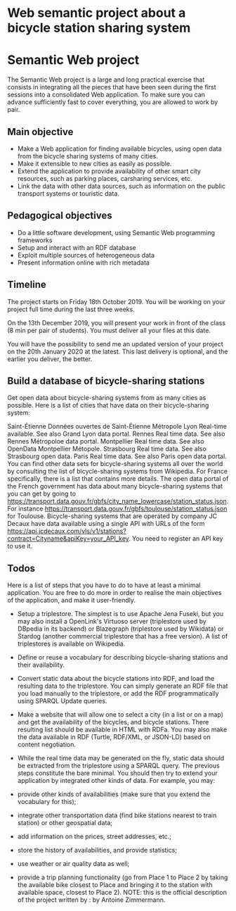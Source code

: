
# Web semantic project about a bicycle station sharing system
# Semantic Web project
The Semantic Web project is a large and long practical exercise that consists in integrating all the pieces that have been seen during the first sessions into a consolidated Web application. To make sure you can advance sufficiently fast to cover everything, you are allowed to work by pair.

## Main objective
+ Make a Web application for finding available bicycles, using open data from the bicycle sharing systems of many cities.
+ Make it extensible to new cities as easily as possible.
+ Extend the application to provide availability of other smart city resources, such as parking places, carsharing services, etc.
+ Link the data with other data sources, such as information on the public transport systems or touristic data.
## Pedagogical objectives
+ Do a little software development, using Semantic Web programming frameworks
+ Setup and interact with an RDF database
+ Exploit multiple sources of heterogeneous data
+ Present information online with rich metadata
## Timeline
The project starts on Friday 18th October 2019. You will be working on your project full time during the last three weeks.

On the 13th December 2019, you will present your work in front of the class (8 min per pair of students). You must deliver all your files at this date.

You will have the possibility to send me an updated version of your project on the 20th January 2020 at the latest. This last delivery is optional, and the earlier you deliver, the better.

## Build a database of bicycle-sharing stations
Get open data about bicycle-sharing systems from as many cities as possible. Here is a list of cities that have data on their bicycle-sharing system:

Saint-Étienne
Données ouvertes de Saint-Étienne Métropole
Lyon
Real-time available. See also Grand Lyon data portal.
Rennes
Real time data. See also Rennes Métropoloe data portal.
Montpellier
Real time data. See also OpenData Montpellier Métopole.
Strasbourg
Real time data. See also Strasbourg open data.
Paris
Real time data. See also Paris open data portal.
You can find other data sets for bicycle-sharing systems all over the world by consulting the list of bicycle-sharing systems from Wikipedia. For France specifically, there is a list that contains more details. The open data portal of the French government has data about many bicycle-sharing systems that you can get by going to https://transport.data.gouv.fr/gbfs/city_name_lowercase/station_status.json. For instance https://transport.data.gouv.fr/gbfs/toulouse/station_status.json for Toulouse. Bicycle-sharing systems that are operated by company JC Decaux have data available using a single API with URLs of the form https://api.jcdecaux.com/vls/v1/stations?contract=Cityname&apiKey=your_API_key. You need to register an API key to use it.

## Todos
Here is a list of steps that you have to do to have at least a minimal application. You are free to do more in order to realise the main objectives of the application, and make it user-friendly.

+ Setup a triplestore. The simplest is to use Apache Jena Fuseki, but you may also install a OpenLink's Virtuoso server (triplestore used by DBpedia in its backend) or Blazegraph (triplestore used by Wikidata) or Stardog (another commercial triplestore that has a free version). A list of triplestores is available on Wikipedia.
+ Define or reuse a vocabulary for describing bicycle-sharing stations and their availability.
+ Convert static data about the bicycle stations into RDF, and load the resulting data to the triplestore. You can simply generate an RDF file that you load manually to the triplestore, or add the RDF programmatically using SPARQL Update queries.
+ Make a website that will allow one to select a city (in a list or on a map) and get the availability of the bicycles, and bicycle stations. There resulting list should be available in HTML with RDFa. You may also make the data available in RDF (Turtle, RDF/XML, or JSON-LD) based on content negotiation.
+ While the real time data may be generated on the fly, static data should be extracted from the triplestore using a SPARQL query.
The previous steps constitute the bare minimal. You should then try to extend your application by integrated other kinds of data. For example, you may:

+ provide other kinds of availabilities (make sure that you extend the vocabulary for this);
+ integrate other transportation data (find bike stations nearest to train station) or other geospatial data;
+ add information on the prices, street addresses, etc.;
+ store the history of availabilities, and provide statistics;
+ use weather or air quality data as well;
+ provide a trip planning functionality (go from Place 1 to Place 2 by taking the available bike closest to Place  and bringing it to the station with available space, closest to Place 2).
NOTE: this is the official description of the project written by : by Antoine Zimmermann.
